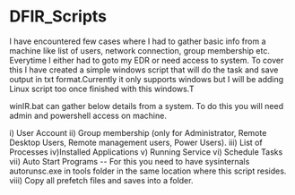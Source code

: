 # DFIR_Scripts
I have encountered few cases where I had to gather basic info from a machine like list of users, network connection, group membership etc. Everytime I either had to goto my EDR or need access to system. To cover this I have created a simple windows script that will do the task and save output in txt format.Currently it only supports windows but I will be adding Linux script too once finished with this windows.T  

winIR.bat can gather below details from a system. To do this you will need admin and powershell access on machine.

i) User Account
ii) Group membership  (only for Administrator, Remote Desktop Users, Remote management users, Power Users).
iii) List of Processes
iv)Installed Applications
v) Running Service 
vi) Schedule Tasks
vii) Auto Start Programs -- For this you need to have sysinternals autorunsc.exe in tools folder in the same location where this script resides.
viii) Copy all prefetch files and saves into a folder.

